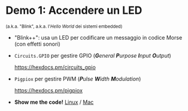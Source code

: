 # Demo 1: Accendere un LED 
<small>(a.k.a. "Blink", a.k.a. l'_Hello World_ dei sistemi embedded)</small>

* "Blink++": usa un LED per codificare un messaggio in codice Morse (con effetti sonori)

* `Circuits.GPIO` per gestire GPIO (***G**eneral **P**urpose **I**nput **O**utput*)

    https://hexdocs.pm/circuits_gpio

* `Pigpiox` per gestire PWM (***P**ulse **W**idth **M**odulation*)

    https://hexdocs.pm/pigpiox
    
* **Show me the code!** [Linux](vscode://file/home/christian/Projects/nerves_talk/blinky) / [Mac](vscode://file/Users/christian/Projects/nerves_talk/blinky)

